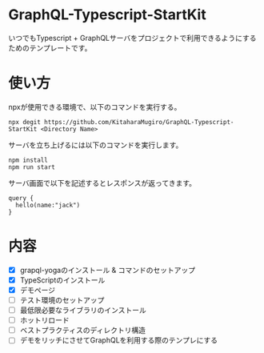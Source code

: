 # GraphQL-Typescript-StartKit
いつでもTypescript + GraphQLサーバをプロジェクトで利用できるようにするためのテンプレートです。

# 使い方
npxが使用できる環境で、以下のコマンドを実行する。

```
npx degit https://github.com/KitaharaMugiro/GraphQL-Typescript-StartKit <Directory Name>
```

サーバを立ち上げるには以下のコマンドを実行します。

```
npm install
npm run start
```

サーバ画面で以下を記述するとレスポンスが返ってきます。

```
query {
  hello(name:"jack")
}
```

# 内容

- [x] grapql-yogaのインストール & コマンドのセットアップ
- [x] TypeScriptのインストール
- [x] デモページ
- [ ] テスト環境のセットアップ
- [ ] 最低限必要なライブラリのインストール
- [ ] ホットリロード
- [ ] ベストプラクティスのディレクトリ構造
- [ ] デモをリッチにさせてGraphQLを利用する際のテンプレにする